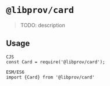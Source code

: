 # `@libprov/card`

> TODO: description

## Usage

```
CJS
const Card = require('@libprov/card');

ESM/ES6
import {Card} from '@libprov/card'
```
